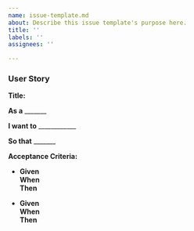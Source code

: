 ```yaml
---
name: issue-template.md
about: Describe this issue template's purpose here.
title: ''
labels: ''
assignees: ''

---
```


### User Story

**Title:** 

**As a** _______

**I want to** ____________

**So that** _______

**Acceptance Criteria:**

- **Given**  
  **When**   
  **Then**   

- **Given**   
  **When**   
  **Then**
